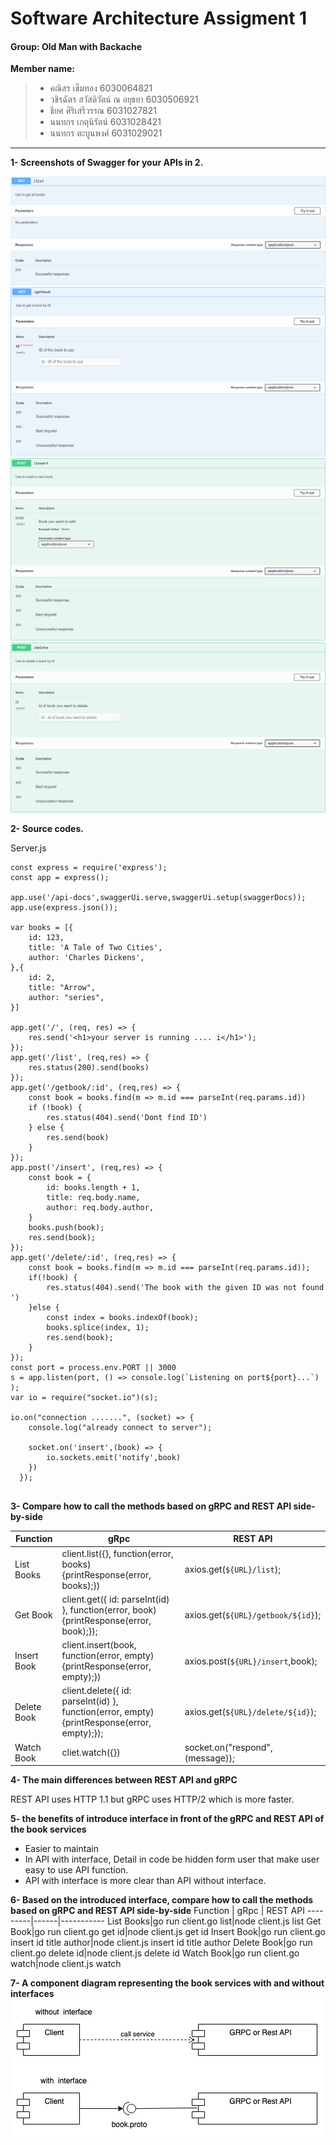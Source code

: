 # Software Architecture Assigment 1
#### Group: Old Man with Backache

**Member name:**
> - คณิสร			เข็มทอง				    6030064821
> - วชิรฉัตร		 สวัสดิวัตน์ ณ อยุธยา		 6030506921 
> - ธียศ			ศิริเสรีวรรณ			  6031027821 
> - นนทกร		   เกตุนิรัตน์				  6031028421 
> - นนทกร		   ตะบูนพงศ์				6031029021 
--------
**1- Screenshots of Swagger for your APIs in 2.**

<img src='/Resources/Swagger_List.PNG'>
<img src='/Resources/Swagger_Get.PNG'>
<img src='/Resources/Swagger_Insert.PNG'>
<img src='/Resources/Swagger_Delete.PNG'>

**2- Source codes.**

Server.js

```
const express = require('express');
const app = express();

app.use('/api-docs',swaggerUi.serve,swaggerUi.setup(swaggerDocs));
app.use(express.json());

var books = [{
    id: 123,
    title: 'A Tale of Two Cities',
    author: 'Charles Dickens',
},{
    id: 2,
    title: "Arrow",
    author: "series",
}]

app.get('/', (req, res) => {
    res.send('<h1>your server is running .... i</h1>');
});
app.get('/list', (req,res) => {
    res.status(200).send(books)
});
app.get('/getbook/:id', (req,res) => {
    const book = books.find(m => m.id === parseInt(req.params.id))
    if (!book) {
        res.status(404).send('Dont find ID')
    } else {
        res.send(book)
    }
});
app.post('/insert', (req,res) => {
    const book = {
        id: books.length + 1,
        title: req.body.name,
        author: req.body.author,
    }
    books.push(book);
    res.send(book);
});
app.get('/delete/:id', (req,res) => {
    const book = books.find(m => m.id === parseInt(req.params.id));
    if(!book) {
        res.status(404).send('The book with the given ID was not found ')
    }else {
        const index = books.indexOf(book);
        books.splice(index, 1);
        res.send(book);
    }
});
const port = process.env.PORT || 3000
s = app.listen(port, () => console.log(`Listening on port${port}...`) );
var io = require("socket.io")(s);

io.on("connection .......", (socket) => {
    console.log("already connect to server");

    socket.on('insert',(book) => {
        io.sockets.emit('notify',book)
    })
  });
  
```

**3- Compare how to call the methods based on gRPC and REST API side-by-side**

Function | gRpc | REST API
---------|------|-----------
List Books|client.list({}, function(error, books) {printResponse(error, books);})|axios.get(`${URL}/list`);
Get Book|  client.get({ id: parseInt(id) }, function(error, book) {printResponse(error, book);});|axios.get(`${URL}/getbook/${id}`);
Insert Book| client.insert(book, function(error, empty) {printResponse(error, empty);})|axios.post(`${URL}/insert`,book);
Delete Book| client.delete({ id: parseInt(id) }, function(error, empty) {printResponse(error, empty);});|axios.get(`${URL}/delete/${id}`);
Watch Book| cliet.watch({})|socket.on("respond", (message));

**4- The main differences between REST API and gRPC**

REST API uses HTTP 1.1 but gRPC uses HTTP/2 which is more faster.



**5- the benefits of introduce interface in front of the gRPC and REST API of the book services**
- Easier to maintain
- In API with interface, Detail in code be hidden form user that make user easy to use API function.
- API with interface is more clear than API without interface.


**6- Based on the introduced interface, compare how to call the methods based on gRPC and REST API side-by-side**
Function | gRpc | REST API
---------|------|-----------
List Books|go run client.go list|node client.js list
Get Book|go run client.go get id|node client.js get id
Insert Book|go run client.go insert id title author|node client.js insert id title author
Delete Book|go run client.go delete id|node client.js delete id
Watch Book|go run client.go watch|node client.js watch

**7- A component diagram representing the book services with and without interfaces**
<img src='/Resources/ComponentDiagram.jpeg'>
